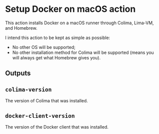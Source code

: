 # Setup Docker on macOS action

This action installs Docker on a macOS runner through Colima, Lima-VM, and Homebrew.

I intend this action to be kept as simple as possible:

- No other OS will be supported;
- No other installation method for Colima will be supported (means you will always get what Homebrew gives you).

## Outputs

## `colima-version`

The version of Colima that was installed.

## `docker-client-version`

The version of the Docker client that was installed.